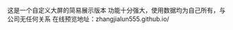 <!--
 * @Author: 张佳伦
 * @Date: 2020-11-11 16:20:21
 * @LastEditors: Do not edit
 * @LastEditTime: 2020-11-11 16:49:01
 * @Description: change file
-->
这是一个自定义大屏的简易展示版本
功能十分强大，使用数据均为自己所有，与公司无任何关系
在线预览地址：zhangjialun555.github.io/

